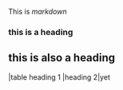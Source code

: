 This is *markdown*

### this is a heading

## this is also a heading

|table heading 1 |heading 2|yet 
